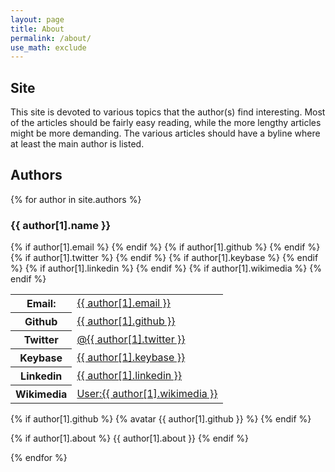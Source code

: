 ```yaml
---
layout: page
title: About
permalink: /about/
use_math: exclude
---
```


## Site

This site is devoted to various topics that the author(s) find interesting. Most of the articles should be fairly easy reading, while the more lengthy articles might be more demanding. The various articles should have a byline where at least the main author is listed.

## Authors

{% for author in site.authors %}

### {{ author[1].name }}

  <table class="metadata">
    {% if author[1].email %}
    <tr><th>Email:</th><td><a href="mailto:{{author[1].email}}">{{ author[1].email }}</a></td></tr>
    {% endif %}
    {% if author[1].github %}
    <tr><th>Github</th><td><a href="https://github.com/{{author[1].github}}">{{ author[1].github }}</a></td></tr>
    {% endif %}
    {% if author[1].twitter %}
    <tr><th>Twitter</th><td><a href="https://twitter.com/{{author[1].twitter}}">@{{ author[1].twitter }}</a></td></tr>
    {% endif %}
    {% if author[1].keybase %}
    <tr><th>Keybase</th><td><a href="https://keybase.io/{{author[1].keybase}}">{{ author[1].keybase }}</a></td></tr>
    {% endif %}
    {% if author[1].linkedin %}
    <tr><th>Linkedin</th><td><a href="https://www.linkedin.com/in/{{author[1].wikimedia}}">{{ author[1].linkedin }}</a></td></tr>
    {% endif %}
    {% if author[1].wikimedia %}
    <tr><th>Wikimedia</th><td><a href="https://meta.wikimedia.org/wiki/user:{{author[1].wikimedia}}">User:{{ author[1].wikimedia }}</a></td></tr>
    {% endif %}
  </table>

  {% if author[1].github %}
  {% avatar {{ author[1].github }} %}
  {% endif %}

  {% if author[1].about %}
  {{ author[1].about }}
  {% endif %}

{% endfor %}
